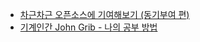 * [차근차근 오픈소스에 기여해보기 (동기부여 편)](https://rinae.dev/posts/how-to-contribute-oss)
* [기계인간 John Grib - 나의 공부 방법](https://johngrib.github.io/wiki/my-study-method/)
